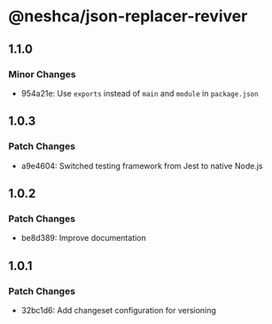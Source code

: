 # @neshca/json-replacer-reviver

## 1.1.0

### Minor Changes

-   954a21e: Use `exports` instead of `main` and `module` in `package.json`

## 1.0.3

### Patch Changes

-   a9e4604: Switched testing framework from Jest to native Node.js

## 1.0.2

### Patch Changes

-   be8d389: Improve documentation

## 1.0.1

### Patch Changes

-   32bc1d6: Add changeset configuration for versioning
